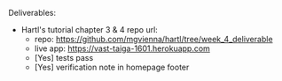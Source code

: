 Deliverables:
- Hartl's tutorial chapter 3 & 4 repo url:
  - repo:  https://github.com/mgvienna/hartl/tree/week_4_deliverable 
  - live app: https://vast-taiga-1601.herokuapp.com
  - [Yes] tests pass
  - [Yes] verification note in homepage footer
